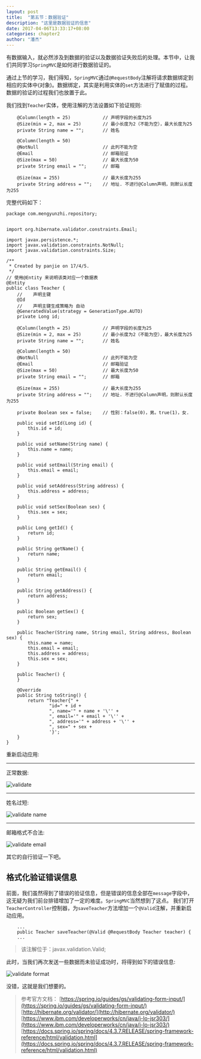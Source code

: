 ```yaml
---
layout: post
title:  "第五节：数据验证"
description: "这里是数据验证的信息"
date: 2017-04-06T13:33:17+08:00
categories: chapter2
author: "潘杰"
---
```

有数据输入，就必然涉及到数据的验证以及数据验证失败后的处理。本节中，让我们共同学习`SpringMVC`是如何进行数据验证的。

通过上节的学习，我们得知，`SpringMVC`通过`@RequestBody`注解将请求数据绑定到相应的实体中(对象)。数据绑定，其实是利用实体的`set`方法进行了赋值的过程。数据的验证的过程我们也放置于此。

我们找到`Teacher`实体，使用注解的方法设置如下验证规则:

```
    @Column(length = 25)            // 声明字段的长度为25
    @Size(min = 2, max = 25)        // 最小长度为2（不能为空），最大长度为25
    private String name = "";       // 姓名

    @Column(length = 50)
    @NotNull                        // 此列不能为空
    @Email                          // 邮箱验证
    @Size(max = 50)                 // 最大长度为50
    private String email = "";      // 邮箱

    @Size(max = 255)                // 最大长度为255
    private String address = "";    // 地址. 不进行@Column声明，则默认长度为255

```

完整代码如下：
```
package com.mengyunzhi.repository;


import org.hibernate.validator.constraints.Email;

import javax.persistence.*;
import javax.validation.constraints.NotNull;
import javax.validation.constraints.Size;

/**
 * Created by panjie on 17/4/5.
 */
// 使用@Entity 来说明该类对应一个数据表
@Entity
public class Teacher {
    //    声明主键
    @Id
    //    声明主键生成策略为 自动
    @GeneratedValue(strategy = GenerationType.AUTO)
    private Long id;

    @Column(length = 25)            // 声明字段的长度为25
    @Size(min = 2, max = 25)        // 最小长度为2（不能为空），最大长度为25
    private String name = "";       // 姓名

    @Column(length = 50)
    @NotNull                        // 此列不能为空
    @Email                          // 邮箱验证
    @Size(max = 50)                 // 最大长度为50
    private String email = "";      // 邮箱

    @Size(max = 255)                // 最大长度为255
    private String address = "";    // 地址. 不进行@Column声明，则默认长度为255

    private Boolean sex = false;    // 性别：false(0)，男。true(1)，女.

    public void setId(Long id) {
        this.id = id;
    }

    public void setName(String name) {
        this.name = name;
    }

    public void setEmail(String email) {
        this.email = email;
    }

    public void setAddress(String address) {
        this.address = address;
    }

    public void setSex(Boolean sex) {
        this.sex = sex;
    }

    public Long getId() {
        return id;
    }

    public String getName() {
        return name;
    }

    public String getEmail() {
        return email;
    }

    public String getAddress() {
        return address;
    }

    public Boolean getSex() {
        return sex;
    }

    public Teacher(String name, String email, String address, Boolean sex) {
        this.name = name;
        this.email = email;
        this.address = address;
        this.sex = sex;
    }

    public Teacher() {
    }

    @Override
    public String toString() {
        return "Teacher{" +
                "id=" + id +
                ", name='" + name + '\'' +
                ", email='" + email + '\'' +
                ", address='" + address + '\'' +
                ", sex=" + sex +
                '}';
    }
}
```
重新启动应用:
<hr />
正常数据:

![validate]({{site.imageurl}}/chapter2/17.png)

<hr />
姓名过短:

![validate name]({{site.imageurl}}/chapter2/18.png)

<hr />
邮箱格式不合法:

![validate email]({{site.imageurl}}/chapter2/19.png)

其它的自行验证一下吧。

## 格式化验证错误信息
前面，我们虽然得到了错误的验证信息，但是错误的信息全部在`message`字段中，这无疑为我们前台排错增加了一定的难度。`SpringMVC`当然想到了这点。
我们打开`TeacherController`控制器，为`saveTeacher`方法增加一个`@Valid`注解，并重新启动应用。

```
    ...
    public Teacher saveTeacher(@Valid @RequestBody Teacher teacher) {
    ...
```

> 该注解位于：javax.validation.Valid;

此时，当我们再次发送一些数据而未验证成功时，将得到如下的错误信息:

![validate format]({{site.imageurl}}/chapter2/20.png)

没错，这就是我们想要的。


> 参考官方文档：
[https://spring.io/guides/gs/validating-form-input/](https://spring.io/guides/gs/validating-form-input/)
[http://hibernate.org/validator/](http://hibernate.org/validator/) [https://www.ibm.com/developerworks/cn/java/j-lo-jsr303/](https://www.ibm.com/developerworks/cn/java/j-lo-jsr303/) [https://docs.spring.io/spring/docs/4.3.7.RELEASE/spring-framework-reference/html/validation.html](https://docs.spring.io/spring/docs/4.3.7.RELEASE/spring-framework-reference/html/validation.html)